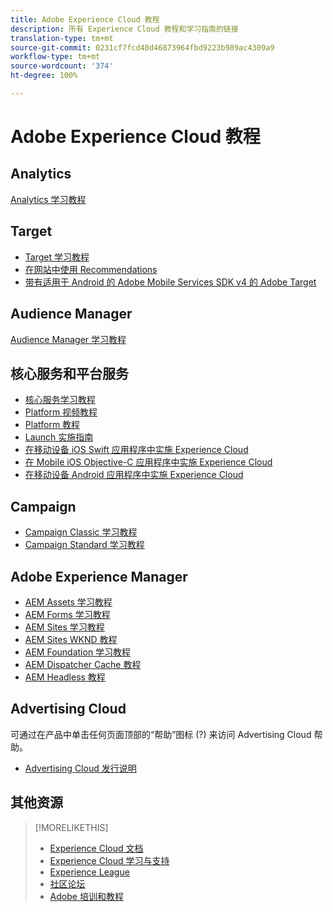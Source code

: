 ```yaml
---
title: Adobe Experience Cloud 教程
description: 所有 Experience Cloud 教程和学习指南的链接
translation-type: tm+mt
source-git-commit: 0231cf7fcd40d46873964fbd9223b989ac4309a9
workflow-type: tm+mt
source-wordcount: '374'
ht-degree: 100%

---
```



# Adobe Experience Cloud 教程

## Analytics

[Analytics 学习教程](https://docs.adobe.com/content/help/en/analytics-learn/tutorials/overview.html)

## Target

* [Target 学习教程](https://docs.adobe.com/content/help/en/target-learn/tutorials/overview.html)
* [在网站中使用 Recommendations](https://docs.adobe.com/content/help/zh-Hans/target-learn/recommendations-in-a-website/overview.html)
* [带有适用于 Android 的 Adobe Mobile Services SDK v4 的 Adobe Target](https://docs.adobe.com/content/help/zh-Hans/target-learn/mobile-sdk-v4-android/overview.html)

## Audience Manager

[Audience Manager 学习教程](https://docs.adobe.com/content/help/en/audience-manager-learn/tutorials/overview.html)

## 核心服务和平台服务

* [核心服务学习教程](https://docs.adobe.com/content/help/en/core-services-learn/tutorials/overview.html)
* [Platform 视频教程](https://docs.adobe.com/content/help/en/platform-learn/tutorials/overview.html)
* [Platform 教程](https://docs.adobe.com/content/help/zh-Hans/experience-platform/tutorials/home.html)
* [Launch 实施指南](https://docs.adobe.com/content/help/zh-Hans/core-services-learn/implementing-in-websites-with-launch/index.html)
* [在移动设备 iOS Swift 应用程序中实施 Experience Cloud](https://docs.adobe.com/content/help/zh-Hans/core-services-learn/implementing-in-mobile-ios-swift-apps-with-launch/index.html)
* [在 Mobile iOS Objective-C 应用程序中实施 Experience Cloud](https://docs.adobe.com/content/help/zh-Hans/core-services-learn/implementing-in-mobile-ios-objective-c-apps-with-launch/index.html)
* [在移动设备 Android 应用程序中实施 Experience Cloud](https://docs.adobe.com/content/help/zh-Hans/core-services-learn/implementing-in-mobile-android-apps-with-launch/index.html)

## Campaign

* [Campaign Classic 学习教程](https://docs.adobe.com/content/help/zh-Hans/campaign-classic-learn/tutorials/overview.html)
* [Campaign Standard 学习教程](https://docs.adobe.com/content/help/zh-Hans/campaign-standard-learn/tutorials/overview.html)

## Adobe Experience Manager

* [AEM Assets 学习教程](https://docs.adobe.com/content/help/en/experience-manager-learn/assets/overview.html)
* [AEM Forms 学习教程](https://docs.adobe.com/content/help/en/experience-manager-learn/forms/overview.html)
* [AEM Sites 学习教程](https://docs.adobe.com/content/help/en/experience-manager-learn/sites/overview.html)
* [AEM Sites WKND 教程](https://docs.adobe.com/content/help/en/experience-manager-learn/getting-started-wknd-tutorial-develop/overview.html)
* [AEM Foundation 学习教程](https://docs.adobe.com/content/help/en/experience-manager-learn/assets/overview.html)
* [AEM Dispatcher Cache 教程](https://docs.adobe.com/content/help/en/experience-manager-learn/dispatcher-tutorial/overview.html)
* [AEM Headless 教程](https://docs.adobe.com/content/help/en/experience-manager-learn/getting-started-with-aem-headless/overview.html)

## Advertising Cloud

可通过在产品中单击任何页面顶部的“帮助”图标 (?) 来访问 Advertising Cloud 帮助。

* [Advertising Cloud 发行说明](https://docs.adobe.com/content/help/zh-Hans/release-notes/experience-cloud/current.html#adcloud)

## 其他资源

>[!MORELIKETHIS]
>
>* [Experience Cloud 文档](https://docs.adobe.com/content/help/zh-Hans/experience-cloud/user-guides/home.html)
>* [Experience Cloud 学习与支持](https://helpx.adobe.com/cn/support/experience-cloud.html)
>* [Experience League](https://experienceleague.adobe.com/cn)
>* [社区论坛](https://forums.adobe.com/community/experience-cloud/)
>* [Adobe 培训和教程](https://helpx.adobe.com/cn/learning.html?promoid=KAUDK)


